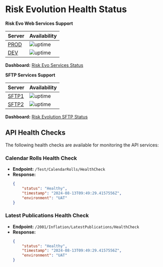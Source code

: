 # Risk Evolution Health Status

**Risk Evo Web Services Support**

| Server                                                        | Availability                                                                    
|---------------------------------------------------------------|----------------------------------------------------------------------------------
| [PROD](https://RiskEvolutionInflationService.azurewebsites.net/2001/Inflation/LatestPublications/HealthCheck) | ![uptime](https://uptime.riskevo.com/api/badge/3/uptime/72?style=flat "PROD")
| [DEV](https://riskevolutioninflationservice.azurewebsites.net/2001/Inflation/LatestPublications/HealthCheck)| ![uptime](https://uptime.riskevo.com/api/badge/2/uptime/72?style=flat "UAT")

**Dashboard:** [Risk Evo Services Status](https://uptime.riskevo.com/status/inflation)

**SFTP Services Support**

| Server                                                        | Availability                                                                    
|---------------------------------------------------------------|----------------------------------------------------------------------------------
| [SFTP1](https://sshcheck.com/server/sftp1.riskevolution.com/) | ![uptime](https://uptime.datagrid.de/api/badge/15/uptime/72?style=flat "SFTP1")  
| [SFTP2](https://sshcheck.com/server/sftp2.riskevolution.com/) | ![uptime](https://uptime.datagrid.de/api/badge/207/uptime/72?style=flat "SFTP2") 

**Dashboard:** [Risk Evolution SFTP Status](https://uptime.datagrid.de/status/riskevo)

## API Health Checks

The following health checks are available for monitoring the API services:

### Calendar Rolls Health Check
- **Endpoint:** `/Test/CalendarRolls/HealthCheck`
- **Response:**
    ```json
    {
        "status": "Healthy",
        "timestamp": "2024-08-13T09:49:29.4157556Z",
        "environment": "UAT"
    }
    ```

### Latest Publications Health Check
- **Endpoint:** `/2001/Inflation/LatestPublications/HealthCheck`
- **Response:**
    ```json
    {
        "status": "Healthy",
        "timestamp": "2024-08-13T09:49:29.4157556Z",
        "environment": "UAT"
    }
    ```
